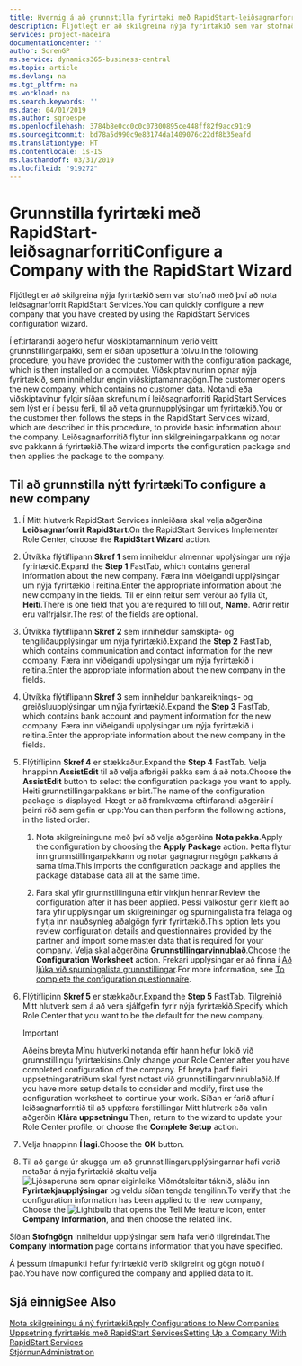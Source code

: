 ```yaml
---
title: Hvernig á að grunnstilla fyrirtæki með RapidStart-leiðsagnarforriti | Microsoft Docs
description: Fljótlegt er að skilgreina nýja fyrirtækið sem var stofnað með því að nota leiðsagnarforrit RapidStart Services.
services: project-madeira
documentationcenter: ''
author: SorenGP
ms.service: dynamics365-business-central
ms.topic: article
ms.devlang: na
ms.tgt_pltfrm: na
ms.workload: na
ms.search.keywords: ''
ms.date: 04/01/2019
ms.author: sgroespe
ms.openlocfilehash: 3784b8e0cc0c0c07300895ce448ff82f9acc91c9
ms.sourcegitcommit: bd78a5d990c9e83174da1409076c22df8b35eafd
ms.translationtype: HT
ms.contentlocale: is-IS
ms.lasthandoff: 03/31/2019
ms.locfileid: "919272"
---
```

# <a name="configure-a-company-with-the-rapidstart-wizard"></a><span data-ttu-id="aba0f-103">Grunnstilla fyrirtæki með RapidStart-leiðsagnarforriti</span><span class="sxs-lookup"><span data-stu-id="aba0f-103">Configure a Company with the RapidStart Wizard</span></span>
<span data-ttu-id="aba0f-104">Fljótlegt er að skilgreina nýja fyrirtækið sem var stofnað með því að nota leiðsagnarforrit RapidStart Services.</span><span class="sxs-lookup"><span data-stu-id="aba0f-104">You can quickly configure a new company that you have created by using the RapidStart Services configuration wizard.</span></span>

<span data-ttu-id="aba0f-105">Í eftirfarandi aðgerð hefur viðskiptamanninum verið veitt grunnstillingarpakki, sem er síðan uppsettur á tölvu.</span><span class="sxs-lookup"><span data-stu-id="aba0f-105">In the following procedure, you have provided the customer with the configuration package, which is then installed on a computer.</span></span> <span data-ttu-id="aba0f-106">Viðskiptavinurinn opnar nýja fyrirtækið, sem inniheldur engin viðskiptamannagögn.</span><span class="sxs-lookup"><span data-stu-id="aba0f-106">The customer opens the new company, which contains no customer data.</span></span> <span data-ttu-id="aba0f-107">Notandi eða viðskiptavinur fylgir síðan skrefunum í leiðsagnarforriti RapidStart Services sem lýst er í þessu ferli, til að veita grunnupplýsingar um fyrirtækið.</span><span class="sxs-lookup"><span data-stu-id="aba0f-107">You or the customer then follows the steps in the RapidStart Services wizard, which are described in this procedure, to provide basic information about the company.</span></span> <span data-ttu-id="aba0f-108">Leiðsagnarforritið flytur inn skilgreiningarpakkann og notar svo pakkann á fyrirtækið.</span><span class="sxs-lookup"><span data-stu-id="aba0f-108">The wizard imports the configuration package and then applies the package to the company.</span></span>  

## <a name="to-configure-a-new-company"></a><span data-ttu-id="aba0f-109">Til að grunnstilla nýtt fyrirtæki</span><span class="sxs-lookup"><span data-stu-id="aba0f-109">To configure a new company</span></span>  
1. <span data-ttu-id="aba0f-110">Í Mitt hlutverk RapidStart Services innleiðara skal velja aðgerðina **Leiðsagnarforrit RapidStart**.</span><span class="sxs-lookup"><span data-stu-id="aba0f-110">On the RapidStart Services Implementer Role Center, choose the **RapidStart Wizard** action.</span></span>  
2. <span data-ttu-id="aba0f-111">Útvíkka flýtiflipann **Skref 1** sem inniheldur almennar upplýsingar um nýja fyrirtækið.</span><span class="sxs-lookup"><span data-stu-id="aba0f-111">Expand the **Step 1** FastTab, which contains general information about the new company.</span></span> <span data-ttu-id="aba0f-112">Færa inn viðeigandi upplýsingar um nýja fyrirtækið í reitina.</span><span class="sxs-lookup"><span data-stu-id="aba0f-112">Enter the appropriate information about the new company in the fields.</span></span> <span data-ttu-id="aba0f-113">Til er einn reitur sem verður að fylla út, **Heiti**.</span><span class="sxs-lookup"><span data-stu-id="aba0f-113">There is one field that you are required to fill out, **Name**.</span></span> <span data-ttu-id="aba0f-114">Aðrir reitir eru valfrjálsir.</span><span class="sxs-lookup"><span data-stu-id="aba0f-114">The rest of the fields are optional.</span></span>  
3. <span data-ttu-id="aba0f-115">Útvíkka flýtiflipann **Skref 2** sem inniheldur samskipta- og tengiliðaupplýsingar um nýja fyrirtækið.</span><span class="sxs-lookup"><span data-stu-id="aba0f-115">Expand the **Step 2** FastTab, which contains communication and contact information for the new company.</span></span> <span data-ttu-id="aba0f-116">Færa inn viðeigandi upplýsingar um nýja fyrirtækið í reitina.</span><span class="sxs-lookup"><span data-stu-id="aba0f-116">Enter the appropriate information about the new company in the fields.</span></span>
4. <span data-ttu-id="aba0f-117">Útvíkka flýtiflipann **Skref 3** sem inniheldur bankareiknings- og greiðsluupplýsingar um nýja fyrirtækið.</span><span class="sxs-lookup"><span data-stu-id="aba0f-117">Expand the **Step 3** FastTab, which contains bank account and payment information for the new company.</span></span> <span data-ttu-id="aba0f-118">Færa inn viðeigandi upplýsingar um nýja fyrirtækið í reitina.</span><span class="sxs-lookup"><span data-stu-id="aba0f-118">Enter the appropriate information about the new company in the fields.</span></span>  
5. <span data-ttu-id="aba0f-119">Flýtiflipinn **Skref 4** er stækkaður.</span><span class="sxs-lookup"><span data-stu-id="aba0f-119">Expand the **Step 4** FastTab.</span></span> <span data-ttu-id="aba0f-120">Velja hnappinn **AssistEdit** til að velja afbrigði pakka sem á að nota.</span><span class="sxs-lookup"><span data-stu-id="aba0f-120">Choose the **AssistEdit** button to select the configuration package you want to apply.</span></span> <span data-ttu-id="aba0f-121">Heiti grunnstillingarpakkans er birt.</span><span class="sxs-lookup"><span data-stu-id="aba0f-121">The name of the configuration package is displayed.</span></span> <span data-ttu-id="aba0f-122">Hægt er að framkvæma eftirfarandi aðgerðir í þeirri röð sem gefin er upp:</span><span class="sxs-lookup"><span data-stu-id="aba0f-122">You can then perform the following actions, in the listed order:</span></span>  

    1. <span data-ttu-id="aba0f-123">Nota skilgreininguna með því að velja aðgerðina **Nota pakka**.</span><span class="sxs-lookup"><span data-stu-id="aba0f-123">Apply the configuration by choosing the **Apply Package** action.</span></span> <span data-ttu-id="aba0f-124">Þetta flytur inn grunnstillingarpakkann og notar gagnagrunnsgögn pakkans á sama tíma.</span><span class="sxs-lookup"><span data-stu-id="aba0f-124">This imports the configuration package and applies the package database data all at the same time.</span></span>  

    2. <span data-ttu-id="aba0f-125">Fara skal yfir grunnstillinguna eftir virkjun hennar.</span><span class="sxs-lookup"><span data-stu-id="aba0f-125">Review the configuration after it has been applied.</span></span> <span data-ttu-id="aba0f-126">Þessi valkostur gerir kleift að fara yfir upplýsingar um skilgreiningar og spurningalista frá félaga og flytja inn nauðsynleg aðalgögn fyrir fyrirtækið.</span><span class="sxs-lookup"><span data-stu-id="aba0f-126">This option lets you review configuration details and questionnaires provided by the partner and import some master data that is required for your company.</span></span> <span data-ttu-id="aba0f-127">Velja skal aðgerðina **Grunnstillingarvinnublað**.</span><span class="sxs-lookup"><span data-stu-id="aba0f-127">Choose the **Configuration Worksheet** action.</span></span> <span data-ttu-id="aba0f-128">Frekari upplýsingar er að finna í [Að ljúka við spurningalista grunnstillingar](admin-gather-customer-setup-values.md#to-complete-the-configuration-questionnaire).</span><span class="sxs-lookup"><span data-stu-id="aba0f-128">For more information, see [To complete the configuration questionnaire](admin-gather-customer-setup-values.md#to-complete-the-configuration-questionnaire).</span></span>  

6. <span data-ttu-id="aba0f-129">Flýtiflipinn **Skref 5** er stækkaður.</span><span class="sxs-lookup"><span data-stu-id="aba0f-129">Expand the **Step 5** FastTab.</span></span> <span data-ttu-id="aba0f-130">Tilgreinið Mitt hlutverk sem á að vera sjálfgefin fyrir nýja fyrirtækið.</span><span class="sxs-lookup"><span data-stu-id="aba0f-130">Specify which Role Center that you want to be the default for the new company.</span></span>  

    > [!IMPORTANT]  
    >  <span data-ttu-id="aba0f-131">Aðeins breyta Mínu hlutverki notanda eftir hann hefur lokið við grunnstillingu fyrirtækisins.</span><span class="sxs-lookup"><span data-stu-id="aba0f-131">Only change your Role Center after you have completed configuration of the company.</span></span> <span data-ttu-id="aba0f-132">Ef breyta þarf fleiri uppsetningaratriðum skal fyrst notast við grunnstillingarvinnublaðið.</span><span class="sxs-lookup"><span data-stu-id="aba0f-132">If you have more setup details to consider and modify, first use the configuration worksheet to continue your work.</span></span> <span data-ttu-id="aba0f-133">Síðan er farið aftur í leiðsagnarforritið til að uppfæra forstillingar Mitt hlutverk eða valin aðgerðin **Klára uppsetningu**.</span><span class="sxs-lookup"><span data-stu-id="aba0f-133">Then, return to the wizard to update your Role Center profile, or choose the **Complete Setup** action.</span></span>

7. <span data-ttu-id="aba0f-134">Velja hnappinn **Í lagi**.</span><span class="sxs-lookup"><span data-stu-id="aba0f-134">Choose the **OK** button.</span></span>  
8. <span data-ttu-id="aba0f-135">Til að ganga úr skugga um að grunnstillingarupplýsingarnar hafi verið notaðar á nýja fyrirtækið skaltu velja ![Ljósaperuna sem opnar eiginleika Viðmótsleitar](media/ui-search/search_small.png "Segðu mér hvað þú vilt gera") táknið, sláðu inn **Fyrirtækjaupplýsingar** og veldu síðan tengda tengilinn.</span><span class="sxs-lookup"><span data-stu-id="aba0f-135">To verify that the configuration information has been applied to the new company, Choose the ![Lightbulb that opens the Tell Me feature](media/ui-search/search_small.png "Tell me what you want to do") icon, enter **Company Information**, and then choose the related link.</span></span>

<span data-ttu-id="aba0f-136">Síðan **Stofngögn** inniheldur upplýsingar sem hafa verið tilgreindar.</span><span class="sxs-lookup"><span data-stu-id="aba0f-136">The **Company Information** page contains information that you have specified.</span></span>   

<span data-ttu-id="aba0f-137">Á þessum tímapunkti hefur fyrirtækið verið skilgreint og gögn notuð í það.</span><span class="sxs-lookup"><span data-stu-id="aba0f-137">You have now configured the company and applied data to it.</span></span>  

## <a name="see-also"></a><span data-ttu-id="aba0f-138">Sjá einnig</span><span class="sxs-lookup"><span data-stu-id="aba0f-138">See Also</span></span>  
[<span data-ttu-id="aba0f-139">Nota skilgreiningu á ný fyrirtæki</span><span class="sxs-lookup"><span data-stu-id="aba0f-139">Apply Configurations to New Companies</span></span>](admin-apply-configuration-to-new-companies.md)  
[<span data-ttu-id="aba0f-140">Uppsetning fyrirtækis með RapidStart Services</span><span class="sxs-lookup"><span data-stu-id="aba0f-140">Setting Up a Company With RapidStart Services</span></span>](admin-set-up-a-company-with-rapidstart.md)  
[<span data-ttu-id="aba0f-141">Stjórnun</span><span class="sxs-lookup"><span data-stu-id="aba0f-141">Administration</span></span>](admin-setup-and-administration.md)
